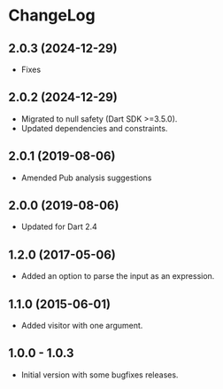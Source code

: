 # ChangeLog

## 2.0.3 (2024-12-29)

- Fixes

## 2.0.2 (2024-12-29)

- Migrated to null safety (Dart SDK >=3.5.0).
- Updated dependencies and constraints.

## 2.0.1 (2019-08-06)

- Amended Pub analysis suggestions

## 2.0.0 (2019-08-06)

- Updated for Dart 2.4

## 1.2.0 (2017-05-06)

- Added an option to parse the input as an expression.

## 1.1.0 (2015-06-01)

- Added visitor with one argument.

## 1.0.0 - 1.0.3

- Initial version with some bugfixes releases.
